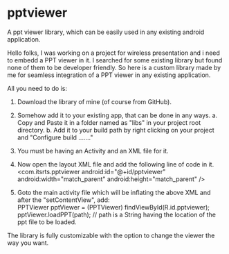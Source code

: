 pptviewer
=========

A ppt viewer library, which can be easily used in any existing android application.

Hello folks,
I was working on a project for wireless presentation and i need to embedd a PPT viewer in it.
I searched for some existing library but found none of them to be developer friendly.
So here is a custom library made by me for seamless integration of a PPT viewer in any existing application.

All you need to do is:

1. Download the library of mine (of course from GitHub).

2. Somehow add it to your existing app, that can be done in any ways.
      a. Copy and Paste it in a folder named as "libs" in your project root directory.
      b. Add it to your build path by right clicking on your project and "Configure build ......."

3. You must be having an Activity and an XML file for it.

4. Now open the layout XML file and add the following line of code in it.
      <com.itsrts.pptviewer
      android:id="@+id/pptviewer"
      android:width="match_parent"
      android:height="match_parent"
      />

5. Goto the main activity file which will be inflating the above XML and after the "setContentView", add:<br/>
      PPTViewer pptViewer = (PPTViewer) findViewById(R.id.pptviewer);
      pptViewer.loadPPT(path);
      // path is a String having the location of the ppt file to be loaded.

The library is fully customizable with the option to change the viewer the way you want.
